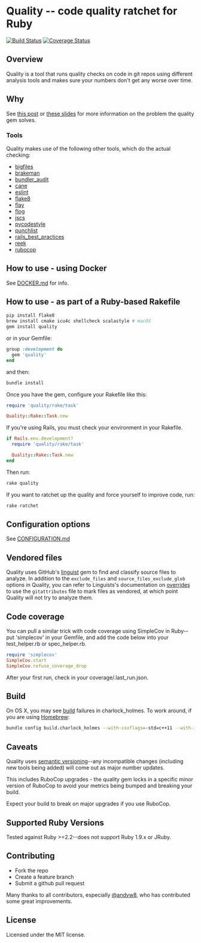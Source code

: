 # Quality -- code quality ratchet for Ruby

[![Build Status](https://travis-ci.org/apiology/quality.svg)](https://travis-ci.org/apiology/quality)
[![Coverage Status](https://coveralls.io/repos/apiology/quality/badge.svg?branch=master)](https://coveralls.io/r/apiology/quality?branch=master)

## Overview

Quality is a tool that runs quality checks on code in git repos using
different analysis tools and makes sure your numbers don't get any
worse over time.

## Why

See [this post](http://blog.apiology.cc/2014/06/scalable-quality-part-1.html)
or [these slides](https://docs.google.com/presentation/d/1Op4FH34-enm8luEIuAAVLkuAJ-sB4LKaMm57RJzvfeI/edit#slide)
for more information on the problem the quality gem solves.

### Tools

Quality makes use of the following other tools, which do the actual checking:

* [bigfiles](https://github.com/apiology/bigfiles)
* [brakeman](http://brakemanscanner.org/)
* [bundler_audit](https://github.com/rubysec/bundler-audit)
* [cane](https://github.com/square/cane)
* [eslint](http://eslint.org/)
* [flake8](https://pypi.python.org/pypi/flake8)
* [flay](https://github.com/seattlerb/flay)
* [flog](https://github.com/seattlerb/flog)
* [jscs](http://jscs.info/)
* [pycodestyle](https://github.com/PyCQA/pycodestyle)
* [punchlist](https://github.com/apiology/punchlist)
* [rails_best_practices](https://github.com/railsbp/rails_best_practices)
* [reek](https://github.com/troessner/reek)
* [rubocop](https://github.com/bbatsov/rubocop)

## How to use - using Docker

See [DOCKER.md](DOCKER.md) for info.

## How to use - as part of a Ruby-based Rakefile

```bash
pip install flake8
brew install cmake icu4c shellcheck scalastyle # macOS
gem install quality
```

or in your Gemfile:

```ruby
group :development do
  gem 'quality'
end
```

and then:

```bash
bundle install
```

Once you have the gem, configure your Rakefile like this:

```ruby
require 'quality/rake/task'

Quality::Rake::Task.new
```

If you're using Rails, you must check your environment in your
Rakefile.

```ruby
if Rails.env.development?
  require 'quality/rake/task'

  Quality::Rake::Task.new
end
```

Then run:

```bash
rake quality
```

If you want to ratchet up the quality and force yourself to improve
code, run:

```bash
rake ratchet
```

## Configuration options

See [CONFIGURATION.md](CONFIGURATION.md)

## Vendored files

Quality uses GitHub's [linguist](https://github.com/github/linguist)
gem to find and classify source files to analyze.  In addition to
the `exclude_files` and `source_files_exclude_glob`
options in Quality, you can refer to
Linguists's documentation on [overrides](https://github.com/github/linguist#overrides)
to use the `gitattributes` file to mark files as vendored, at which point
Quality will not try to analyze them.

## Code coverage

You can pull a similar trick with code coverage using SimpleCov in
Ruby--put 'simplecov' in your Gemfile, and add the code below into
your test_helper.rb or spec_helper.rb.

```ruby
require 'simplecov'
SimpleCov.start
SimpleCov.refuse_coverage_drop
```

After your first run, check in your coverage/.last_run.json.

## Build

On OS X, you may
see [build](https://github.com/brianmario/charlock_holmes/issues/117)
failures in charlock_holmes.  To work around, if you are
using
[Homebrew](https://github.com/brianmario/charlock_holmes#homebrew):

```sh
bundle config build.charlock_holmes --with-cxxflags=-std=c++11 --with-icu-dir=/usr/local/opt/icu4c
```

## Caveats

Quality uses [semantic versioning](http://semver.org/)--any incompatible changes
(including new tools being added) will come out as major number
updates.

This includes RuboCop upgrades - the quality gem locks in a specific
minor version of RuboCop to avoid your metrics being bumped and
breaking your build.

Expect your build to break on major upgrades if you use RuboCop.

## Supported Ruby Versions

Tested against Ruby >=2.2--does not support Ruby 1.9.x or JRuby.

## Contributing

* Fork the repo
* Create a feature branch
* Submit a github pull request

Many thanks to all contributors, especially [@andyw8](https://github.com/andyw8),
who has contributed some great improvements.

## License

Licensed under the MIT license.
